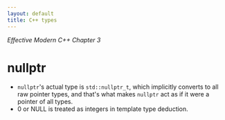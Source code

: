 ```yaml
---
layout: default
title: C++ types
---
```


*Effective Modern C++ Chapter 3*

# nullptr

* `nullptr`'s actual type is `std::nullptr_t`, which implicitly converts to all raw pointer types, and that's what makes `nullptr` act as if it were a pointer of all types.
* 0 or NULL is treated as integers in template type deduction.

